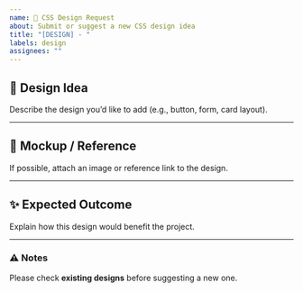 ```yaml
---
name: 🎨 CSS Design Request
about: Submit or suggest a new CSS design idea
title: "[DESIGN] - "
labels: design
assignees: ""
---
```


## 🎨 Design Idea
Describe the design you’d like to add (e.g., button, form, card layout).

---

## 📸 Mockup / Reference
If possible, attach an image or reference link to the design.

---

## ✨ Expected Outcome
Explain how this design would benefit the project.

---

### ⚠️ Notes
Please check **existing designs** before suggesting a new one.
